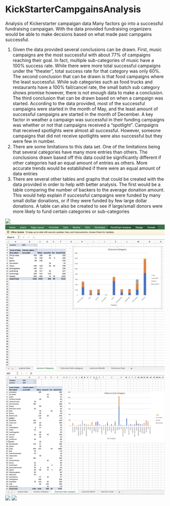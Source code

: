 # KickStarterCampgainsAnalysis
Analysis of Kickerstarter campaigan data
Many factors go into a successful fundraising campaigan. With the data provided fundraising organizers would be able to make decsions based on what made past campgains successful. 
1.	Given the data provided several conclusions can be drawn. First, music campaigns are the most successful with about 77% of campaigns reaching their goal. In fact, multiple sub-categories of music have a 100% success rate. While there were more total successful campaigns under the “theater”, total success rate for that category was only 60%. The second conclusion that can be drawn is that food campaigns where the least successful. While sub categories such as food trucks and restaurants have a 100% fail/cancel rate, the small batch sub category shows promise however, there is not enough data to make a conclusion. The third conclusion that can be drawn based on when a campaign was started. According to the data provided, most of the successful campaigns were started in the month of May, and the least amount of successful campaigns are started in the month of December. A key factor in weather a campaign was successful in their funding campaigns was whether or not that campaigns received a “spotlight”. Campaigns that received spotlights were almost all successful. However, someone campaigns that did not receive spotlights were also successful but they were few in number. 
2.	There are some limitations to this data set. One of the limitations being that several categories have many more entries than others. The conclusions drawn based off this data could be significantly different if other categories had an equal amount of entries as others. More accurate trends would be established if there were an equal amount of data entries
3.	 There are several other tables and graphs that could be created with the data provided in order to help with better analysis. The first would be a table comparing the number of backers to the average donation amount. This would help explain if successful campaigns were funded by many small dollar donations, or if they were funded by few large dollar donations. A table can also be created to see if large/small donors were more likely to fund certain categories or sub-categories

![](images/Original_data.png-small)
![](images/Outcome-categories.png)
![](images/Outcome-subcategories.png)
![](images/Outcomes-month.png)
![](images/Outcome.goals.png)
